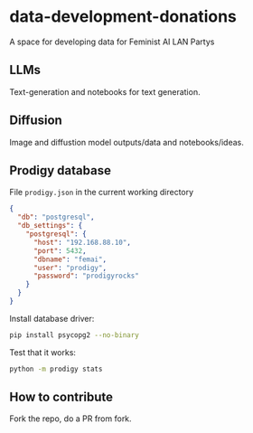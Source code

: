 # data-development-donations
A space for developing data for Feminist AI LAN Partys


## LLMs

Text-generation and notebooks for text generation.

## Diffusion

Image and diffustion model outputs/data and notebooks/ideas.


## Prodigy database

File `prodigy.json` in the current working directory

```json
{
  "db": "postgresql",
  "db_settings": {
    "postgresql": {
      "host": "192.168.88.10",
      "port": 5432,
      "dbname": "femai",
      "user": "prodigy",
      "password": "prodigyrocks"
    }
  }
}
```

Install database driver:

```bash
pip install psycopg2 --no-binary
```

Test that it works:

```bash
python -m prodigy stats
```

## How to contribute

Fork the repo, do a PR from fork.